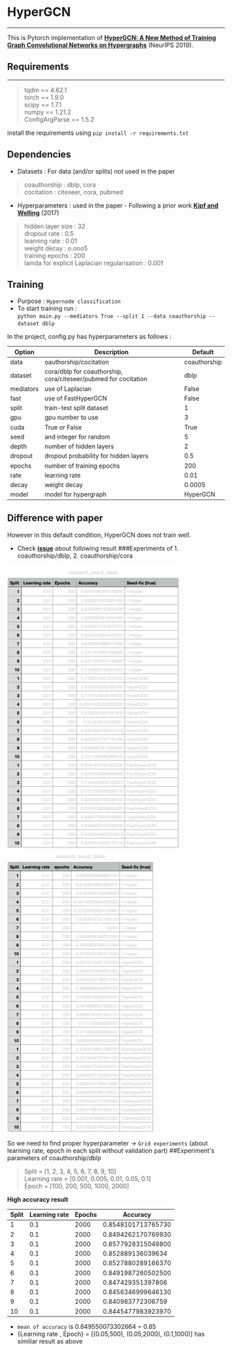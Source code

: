 # HyperGCN
_________
This is Pytorch implementation of **[HyperGCN: A New Method of Training Graph Convolutional Networks on Hypergraphs](https://github.com/malllabiisc/HyperGCN)** (NeurIPS 2019).

## Requirements
______________
> tqdm == 4.62.1  
> torch == 1.9.0  
> scipy == 1.7.1  
> numpy == 1.21.2  
> ConfigArgParse == 1.5.2  

install the requirements using `pip install -r requirements.txt`

## Dependencies
* Datasets : For data (and/or splits) not used in the paper
> coauthorship : dblp, cora  
> cocitation : citeseer, cora, pubmed
* Hyperparameters : used in the paper - Following a prior work **[Kipf and Welling](https://github.com/tkipf/gcn)** (2017)
> hidden layer size : 32  
> dropout rate : 0.5  
> learning rate : 0.01  
> weight decay : o.ooo5  
> training epochs : 200  
> lamda for explicit Laplacian regularisation : 0.001  

## Training
* Purpose : `Hypernode classification`
* To start training run :  
    `python main.py --mediators True --split 1 --data coauthorship -- dataset dblp`

In the project, config.py has hyperparameters as follows :

 Option | Description | Default
 ------- | ---------- | --------
 data | oauthorship/cocitation | coauthorship
 dataset | cora/dblp for coauthorship, cora/citeseer/pubmed for cocitation | dblp
 mediators | use of Laplacian | False
 fast | use of FastHyperGCN | False
 split | train-test split dataset | 1
 gpu | gpu number to use | 3
 cuda | True or False | True
 seed | and integer for random | 5
 depth | number of hidden layers | 2
 dropout | dropout probability for hidden layers | 0.5
 epochs | number of training epochs | 200
 rate | learning rate | 0.01
 decay | weight decay | 0.0005
 model | model for hypergraph | HyperGCN

## Difference with paper

However in this default condition, HyperGCN does not train well.  
- Check **[issue](https://github.com/malllabiisc/HyperGCN/issues/1)** about following result
###Experiments of 1. coauthorship/dblp, 2. coauthorship/cora

![coauthorship/dblp.png](coauthorship-dblp.png) ![coauthorship/cora.png](coauthorship-cora.png)

So we need to find proper hyperparameter -> `Grid experiments` (about learning rate, epoch in each split without validation part)
##Experiment's parameters of coauthorship/dblp
> Split = [1, 2, 3, 4, 5, 6, 7, 8, 9, 10]  
> Learning rate = [0.001, 0.005, 0.01, 0.05, 0.1]  
> Epoch = [100, 200, 500, 1000, 2000]  

**High accuracy result**

 Split | Learning rate | Epochs | Accuracy 
 ----- | ------------- | ------ | --------
 1 | 0.1 | 2000 | 0.8548101713765730
 2 | 0.1 | 2000 | 0.8494262170769930
 3 | 0.1 | 2000 | 0.8577928315049800
 4 | 0.1 | 2000 | 0.852889136039634
 5 | 0.1 | 2000 | 0.8527880289166370
 6 | 0.1 | 2000 | 0.8491987260502500
 7 | 0.1 | 2000 | 0.847429351397806
 8 | 0.1 | 2000 | 0.8456346999646130
 9 | 0.1 | 2000 | 0.840983772306759
 10 | 0.1 | 2000 | 0.8445477983923970

- `mean of accuracy` is 0.849550073302664 ~ 0.85  
- {Learning rate , Epoch} = [(0.05,500), (0.05,2000), (0.1,1000)] has similiar result as above
